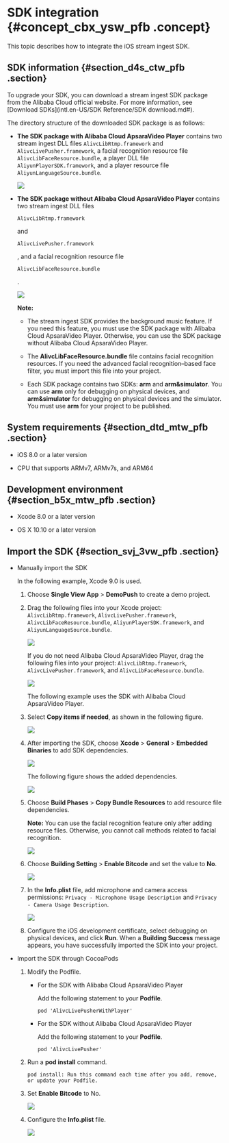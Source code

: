 # SDK integration {#concept_cbx_ysw_pfb .concept}

This topic describes how to integrate the iOS stream ingest SDK.

## SDK information {#section_d4s_ctw_pfb .section}

To upgrade your SDK, you can download a stream ingest SDK package from the Alibaba Cloud official website. For more information, see [Download SDKs](intl.en-US/SDK Reference/SDK download.md#).

The directory structure of the downloaded SDK package is as follows:

-   **The SDK package with Alibaba Cloud ApsaraVideo Player** contains two stream ingest DLL files `AlivcLibRtmp.framework` and `AlivcLivePusher.framework`, a facial recognition resource file `AlivcLibFaceResource.bundle`, a player DLL file `AliyunPlayerSDK.framework`, and a player resource file `AliyunLanguageSource.bundle`.

    ![](http://static-aliyun-doc.oss-cn-hangzhou.aliyuncs.com/assets/img/40318/156593592455905_en-US.png)

-   **The SDK package without Alibaba Cloud ApsaraVideo Player** contains two stream ingest DLL files

     `AlivcLibRtmp.framework` 

    and

     `AlivcLivePusher.framework` 

    , and a facial recognition resource file

     `AlivcLibFaceResource.bundle` 

    .

    ![](http://static-aliyun-doc.oss-cn-hangzhou.aliyuncs.com/assets/img/40318/156593592455906_en-US.png)

    **Note:** 

    -   The stream ingest SDK provides the background music feature. If you need this feature, you must use the SDK package with Alibaba Cloud ApsaraVideo Player. Otherwise, you can use the SDK package without Alibaba Cloud ApsaraVideo Player.

    -   The **AlivcLibFaceResource.bundle** file contains facial recognition resources. If you need the advanced facial recognition–based face filter, you must import this file into your project.

    -   Each SDK package contains two SDKs: **arm** and **arm&simulator**. You can use **arm** only for debugging on physical devices, and **arm&simulator** for debugging on physical devices and the simulator. You must use **arm** for your project to be published.


## System requirements {#section_dtd_mtw_pfb .section}

-   iOS 8.0 or a later version

-   CPU that supports ARMv7, ARMv7s, and ARM64


## Development environment {#section_b5x_mtw_pfb .section}

-   Xcode 8.0 or a later version

-   OS X 10.10 or a later version


## Import the SDK {#section_svj_3vw_pfb .section}

-   Manually import the SDK

    In the following example, Xcode 9.0 is used.

    1.  Choose **Single View App** \> **DemoPush** to create a demo project.
    2.  Drag the following files into your Xcode project: `AlivcLibRtmp.framework`, `AlivcLivePusher.framework`, `AlivcLibFaceResource.bundle`, `AliyunPlayerSDK.framework`, and `AliyunLanguageSource.bundle`.

        ![](http://static-aliyun-doc.oss-cn-hangzhou.aliyuncs.com/assets/img/40318/156593592555907_en-US.png)

        If you do not need Alibaba Cloud ApsaraVideo Player, drag the following files into your project: `AlivcLibRtmp.framework`, `AlivcLivePusher.framework`, and `AlivcLibFaceResource.bundle`.

        ![](http://static-aliyun-doc.oss-cn-hangzhou.aliyuncs.com/assets/img/40318/156593592555909_en-US.png)

        The following example uses the SDK with Alibaba Cloud ApsaraVideo Player.

    3.  Select **Copy items if needed**, as shown in the following figure.

        ![](http://static-aliyun-doc.oss-cn-hangzhou.aliyuncs.com/assets/img/40318/156593592555910_en-US.png)

    4.  After importing the SDK, choose **Xcode** \> **General** \> **Embedded Binaries** to add SDK dependencies.

        ![](http://static-aliyun-doc.oss-cn-hangzhou.aliyuncs.com/assets/img/40318/156593592555911_en-US.png)

        The following figure shows the added dependencies.

        ![](http://static-aliyun-doc.oss-cn-hangzhou.aliyuncs.com/assets/img/40318/156593592655912_en-US.png)

    5.  Choose **Build Phases** \> **Copy Bundle Resources** to add resource file dependencies.

        **Note:** You can use the facial recognition feature only after adding resource files. Otherwise, you cannot call methods related to facial recognition.

        ![](http://static-aliyun-doc.oss-cn-hangzhou.aliyuncs.com/assets/img/40318/156593592655913_en-US.png)

    6.  Choose **Building Setting** \> **Enable Bitcode** and set the value to **No**.

        ![](http://static-aliyun-doc.oss-cn-hangzhou.aliyuncs.com/assets/img/40318/156593592755915_en-US.png)

    7.  In the **Info.plist** file, add microphone and camera access permissions: `Privacy - Microphone Usage Description` and `Privacy - Camera Usage Description`.

        ![](http://static-aliyun-doc.oss-cn-hangzhou.aliyuncs.com/assets/img/40318/156593592755916_en-US.png)

    8.  Configure the iOS development certificate, select debugging on physical devices, and click **Run**. When a **Building Success** message appears, you have successfully imported the SDK into your project.
-   Import the SDK through CocoaPods

    1.  Modify the Podfile.
        -   For the SDK with Alibaba Cloud ApsaraVideo Player

            Add the following statement to your **Podfile**.

            ``` {#codeblock_qiu_9ct_uyl}
            pod 'AlivcLivePusherWithPlayer'
            ```

        -   For the SDK without Alibaba Cloud ApsaraVideo Player

            Add the following statement to your **Podfile**.

            ``` {#codeblock_wd2_51x_xsa}
            pod 'AlivcLivePusher'
            ```

    2.  Run a **pod install** command.

        ``` {#codeblock_eww_wme_g1i}
        pod install: Run this command each time after you add, remove, or update your Podfile.
        ```

    3.  Set **Enable Bitcode** to No.

        ![](http://static-aliyun-doc.oss-cn-hangzhou.aliyuncs.com/assets/img/40318/156593592755918_en-US.png)

    4.  Configure the **Info.plist** file.

        ![](http://static-aliyun-doc.oss-cn-hangzhou.aliyuncs.com/assets/img/40318/156593592855919_en-US.png)


